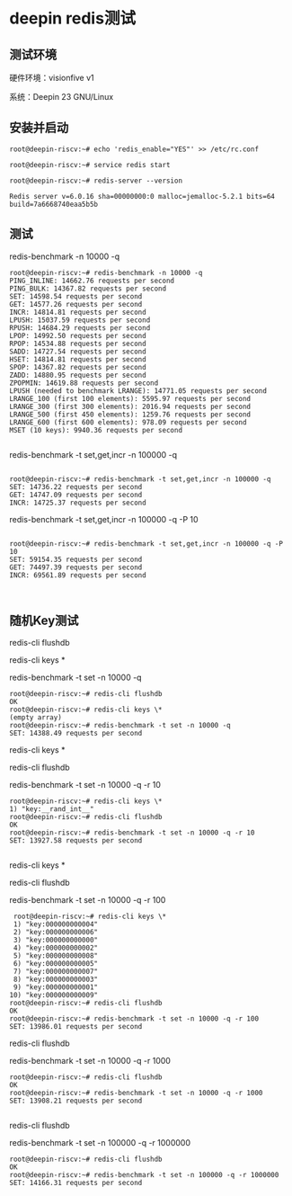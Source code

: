 # deepin redis测试



## 测试环境



硬件环境：visionfive v1

系统：Deepin 23 GNU/Linux



## 安装并启动


```
root@deepin-riscv:~# echo 'redis_enable="YES"' >> /etc/rc.conf

root@deepin-riscv:~# service redis start

root@deepin-riscv:~# redis-server --version

Redis server v=6.0.16 sha=00000000:0 malloc=jemalloc-5.2.1 bits=64 build=7a6668740eaa5b5b

```


## 测试

redis-benchmark -n 10000 -q

```
root@deepin-riscv:~# redis-benchmark -n 10000 -q
PING_INLINE: 14662.76 requests per second
PING_BULK: 14367.82 requests per second
SET: 14598.54 requests per second
GET: 14577.26 requests per second
INCR: 14814.81 requests per second
LPUSH: 15037.59 requests per second
RPUSH: 14684.29 requests per second
LPOP: 14992.50 requests per second
RPOP: 14534.88 requests per second
SADD: 14727.54 requests per second
HSET: 14814.81 requests per second
SPOP: 14367.82 requests per second
ZADD: 14880.95 requests per second
ZPOPMIN: 14619.88 requests per second
LPUSH (needed to benchmark LRANGE): 14771.05 requests per second
LRANGE_100 (first 100 elements): 5595.97 requests per second
LRANGE_300 (first 300 elements): 2016.94 requests per second
LRANGE_500 (first 450 elements): 1259.76 requests per second
LRANGE_600 (first 600 elements): 978.09 requests per second
MSET (10 keys): 9940.36 requests per second


```

redis-benchmark -t set,get,incr -n 100000 -q

```

root@deepin-riscv:~# redis-benchmark -t set,get,incr -n 100000 -q
SET: 14736.22 requests per second
GET: 14747.09 requests per second
INCR: 14725.37 requests per second

```

redis-benchmark -t set,get,incr -n 100000 -q -P 10

```

root@deepin-riscv:~# redis-benchmark -t set,get,incr -n 100000 -q -P 10
SET: 59154.35 requests per second
GET: 74497.39 requests per second
INCR: 69561.89 requests per second



```

## 随机Key测试

redis-cli flushdb

redis-cli keys \*

redis-benchmark -t set -n 10000 -q

```
root@deepin-riscv:~# redis-cli flushdb
OK
root@deepin-riscv:~# redis-cli keys \*
(empty array)
root@deepin-riscv:~# redis-benchmark -t set -n 10000 -q
SET: 14388.49 requests per second

```

redis-cli keys \*

redis-cli flushdb

redis-benchmark -t set -n 10000 -q -r 10

```
root@deepin-riscv:~# redis-cli keys \*
1) "key:__rand_int__"
root@deepin-riscv:~# redis-cli flushdb
OK
root@deepin-riscv:~# redis-benchmark -t set -n 10000 -q -r 10
SET: 13927.58 requests per second


```


redis-cli keys \*

redis-cli flushdb

redis-benchmark -t set -n 10000 -q -r 100

```
 root@deepin-riscv:~# redis-cli keys \*
 1) "key:000000000004"
 2) "key:000000000006"
 3) "key:000000000000"
 4) "key:000000000002"
 5) "key:000000000008"
 6) "key:000000000005"
 7) "key:000000000007"
 8) "key:000000000003"
 9) "key:000000000001"
10) "key:000000000009"
root@deepin-riscv:~# redis-cli flushdb
OK
root@deepin-riscv:~# redis-benchmark -t set -n 10000 -q -r 100
SET: 13986.01 requests per second

```


redis-cli flushdb

redis-benchmark -t set -n 10000 -q -r 1000

```
root@deepin-riscv:~# redis-cli flushdb
OK
root@deepin-riscv:~# redis-benchmark -t set -n 10000 -q -r 1000
SET: 13908.21 requests per second


```


redis-cli flushdb

redis-benchmark -t set -n 100000 -q -r 1000000

```
root@deepin-riscv:~# redis-cli flushdb
OK
root@deepin-riscv:~# redis-benchmark -t set -n 100000 -q -r 1000000
SET: 14166.31 requests per second


```
